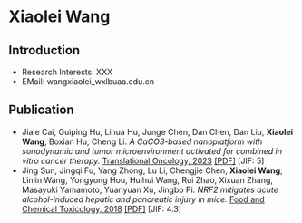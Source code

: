 # Xiaolei Wang

## Introduction

- Research Interests: XXX
- EMail: wangxiaolei_wxl<at>buaa.edu.cn

## Publication

- Jiale Cai, Guiping Hu, Lihua Hu, Junge Chen, Dan Chen, Dan Liu, **Xiaolei Wang**, Boxian Hu, Cheng Li. *A CaCO3-based nanoplatform with sonodynamic and tumor microenvironment activated for combined in vitro cancer therapy.* [Translational Oncology, 2023](https://doi.org/10.1016/j.tranon.2023.101771) [[PDF]](./tranon23.pdf) [JIF: 5]
- Jing Sun, Jingqi Fu, Yang Zhong, Lu Li, Chengjie Chen, **Xiaolei Wang**, Linlin Wang, Yongyong Hou, Huihui Wang, Rui Zhao, Xixuan Zhang, Masayuki Yamamoto, Yuanyuan Xu, Jingbo Pi. *NRF2 mitigates acute alcohol-induced hepatic and pancreatic injury in mice.* [Food and Chemical Toxicology, 2018](https://doi.org/10.1016/j.fct.2018.09.042) [[PDF]](./fct18.pdf) [JIF: 4.3]
